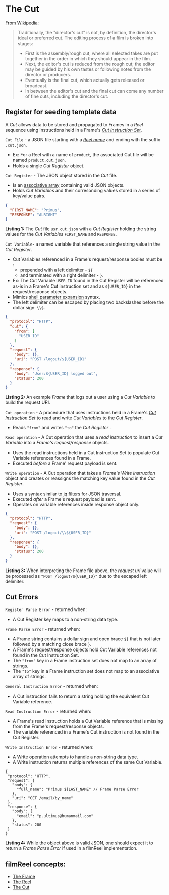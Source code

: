 # The Cut

[From Wikipedia](https://en.wikipedia.org/wiki/Director%27s_cut):
> Traditionally, the "director's cut" is not, by definition, the director's ideal or preferred cut. The editing process of a film is broken into stages:
> * First is the assembly/rough cut, where all selected takes are put together in the order in which they should appear in the film.
> * Next, the editor's cut is reduced from the rough cut; the editor may be guided by his own tastes or following notes from the director or producers.
> * Eventually is the final cut, which actually gets released or broadcast.
> * In between the editor's cut and the final cut can come any number of fine cuts, including the director's cut.

## Register for seeding template data

A *Cut* allows data to be stored and propagated to Frames in a *Reel* sequence
using instructions held in a Frame's
[*Cut Instruction Set*](frame.md#cut-instruction-set).

<a name="cut"></a>

`Cut File` - a JSON file starting with a [*Reel name*](Reel.md#reel-name) and
ending with the suffix `.cut.json`.
* Ex: For a Reel with a name of `product`, the associated Cut file will be named `product.cut.json`.
* Holds a single *Cut Register* object.

<a name="cut-register"></a>

`Cut Register` - The JSON object stored in the *Cut* file.
* Is an [associative array](https://en.wikipedia.org/wiki/Associative_array)
containing valid JSON objects.
* Holds *Cut Variables* and their corresonding values stored in a series of
key/value pairs.

<a name="listing-1"></a>


```json
{
  "FIRST_NAME": "Primus",
  "RESPONSE": "ALRIGHT"
}
```

**Listing 1:** The *Cut* file `usr.cut.json` with a *Cut Register* holding the
string values for the *Cut Variables* `FIRST_NAME` and `RESPONSE`.

<a name="cut-variable"></a>

`Cut Variable`- a named variable that references a single string value in the
*Cut Register*.

* Cut Variables referenced in a Frame's request/response bodies must be :
  * prepended with a left delimiter - `${`
  * and terminated with a right delimiter - `}`.
* Ex: The Cut Variable `USER_ID` found in the Cut Register will be referenced
as-is in a Frame's Cut instruction set and as `${USER_ID}` in the
request/response objects.
* Mimics [shell parameter expansion](https://ss64.com/bash/syntax-expand.html) syntax.
* The left delimiter can be escaped by placing two backslashes before the
dollar sign: `\\$`.

<a name="listing-2"></a>

```json
{
  "protocol": "HTTP",
  "cut": {
    "from": [
      "USER_ID"
    ]
  },
  "request": {
    "body": {},
    "uri": "POST /logout/${USER_ID}"
  },
  "response": {
    "body": "User:${USER_ID} logged out",
    "status": 200
  }
}
```

**Listing 2:** An example *Frame* that logs out a user using a *Cut Variable* to build the request URI.


<a name="cut-operation"></a>

`Cut operation` - A procedure that uses instructions held in a Frame's [*Cut
Instruction Set*](frame.md#cut-instruction-set) to read and write *Cut
Variables* to the *Cut Register*.
<a name="from-to"></a>
* Reads `"from"` and writes `"to"` the *Cut Register* .

<a name="read-operation"></a>
`Read operation` - A Cut operation that uses a *read instruction* to insert a
*Cut Variable* into a *Frame's* *request/response* objects.
* Uses the read instructions held in a Cut Instruction Set to populate
Cut Variable references found in a Frame.
* Executed *before* a Frame' request payload is sent.

<a name="write-operation"></a>
`Write operation` - A Cut operation that takes a *Frame's* *Write instruction* object and creates or reassigns the matching key value found in the *Cut Register*.
* Uses a syntax similar to
[jq filters](https://stedolan.github.io/jq/manual/#Basicfilters) for JSON
traversal.
* Executed *after* a Frame's request payload is sent.
* Operates on variable references inside response object only.

<a name="listing-3"></a>

```json
{
  "protocol": "HTTP",
  "request": {
    "body": {},
    "uri": "POST /logout/\\${USER_ID}"
  },
  "response": {
    "body": {},
    "status": 200
  }
}
```

**Listing 3:** When interpreting the Frame file above, the *request uri* value
will be processed as `"POST /logout/${USER_ID}"` due to the escaped left
delimiter.

## Cut Errors

`Register Parse Error` - returned when:

* A Cut Register key maps to a non-string data type.

`Frame Parse Error` - returned when:

* A Frame string contains a dollar sign and open brace `${` that is not later
followed by a matching close brace `}`.
* A Frame's request/response objects hold Cut Variable references not found in
the Cut Instruction Set.
* The `"from"` key in a Frame instruction set does not map to an array of
strings.
* The `"to"` key in a Frame instruction set does not map to an associative
array of strings.

`General Instruction Error` - returned when:
* A Cut instruction fails to return a string holding the equivalent Cut
Variable reference.

`Read Instruction Error` - returned when:

* A Frame's read instruction holds a Cut Variable reference that is missing
from the Frame's request/response objects.
* The variable referenced in a Frame's Cut instruction is not found in the Cut
Register.

`Write Instruction Error` - returned when:

* A Write operation attempts to handle a non-string data type.
* A Write instruction returns multiple references of the same Cut Variable.

<a name="listing-4"></a>

 ```jsonc
{
  "protocol": "HTTP",
  "request": {
    "body": {
      "full_name": "Primus ${LAST_NAME" // Frame Parse Error
    },
    "uri": "GET /email/by_name"
  },
  "response": {
    "body": {
      "email": "p.ultimus@humanmail.com"
    },
    "status": 200
  }
}
```

**Listing 4:** While the object above is valid JSON, one should expect it to
return a *Frame Parse Error* if used in a filmReel implementation.


## filmReel concepts:

* [The Frame](frame.md)
* [The Reel](Reel.md)
* [The Cut](cut.md)
